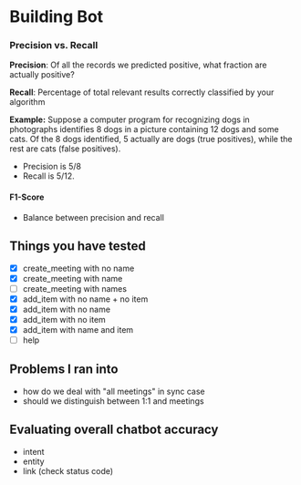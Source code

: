 # Building Bot

### Precision vs. Recall
**Precision**: Of all the records we predicted positive, what fraction are actually positive?

**Recall**: Percentage of total relevant results correctly classified by your algorithm

**Example:**
Suppose a computer program for recognizing dogs in photographs identifies 8 dogs in a picture containing 12 dogs and some cats. Of the 8 dogs identified, 5 actually are dogs (true positives), while the rest are cats (false positives). 
- Precision is 5/8 
- Recall is 5/12. 

#### F1-Score
- Balance between precision and recall

## Things you have tested
- [x] create_meeting with no name
- [x] create_meeting with name
- [ ] create_meeting with names
- [x] add_item with no name + no item
- [x] add_item with no name
- [x] add_item with no item
- [x] add_item with name and item
- [ ] help 

## Problems I ran into
- how do we deal with "all meetings" in sync case
- should we distinguish between 1:1 and meetings

## Evaluating overall chatbot accuracy
- intent
- entity
- link (check status code)




